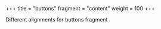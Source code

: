 +++
title = "buttons"
fragment = "content"
weight = 100
+++

Different alignments for buttons fragment
